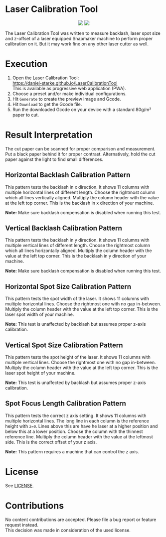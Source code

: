 Laser Calibration Tool
======================

<p align="center">
	<a href="https://github.com/daniel-starke/LaserCalibrationTool/deployments/activity_log?environment=github-pages"><img src="https://img.shields.io/github/deployments/daniel-starke/LaserCalibrationTool/github-pages?label=Deployment"/></a>
	<a href="https://github.com/daniel-starke/LaserCalibrationTool/issues"><img src="https://img.shields.io/github/issues/daniel-starke/LaserCalibrationTool?color=g&label=Issues"/></a>
</p>

The Laser Calibration Tool was written to measure backlash, laser spot size and z-offset
of a laser equipped Snapmaker machine to perform proper calibration on it. But it may work
fine on any other laser cutter as well.

Execution
=========

1. Open the Laser Calibration Tool:  
   https://daniel-starke.github.io/LaserCalibrationTool  
   This is available as progressive web application (PWA).  
2. Choose a preset and/or make individual configurations.
3. Hit `Generate` to create the preview image and Gcode.
4. Hit `Download` to get the Gcode file.
5. Run the downloaded Gcode on your device with a standard 80g/m² paper to cut.

Result Interpretation
=====================

The cut paper can be scanned for proper comparison and measurement.
Put a black paper behind it for proper contrast.
Alternatively, hold the cut paper against the light to find small differences.

Horizontal Backlash Calibration Pattern
---------------------------------------

This pattern tests the backlash in x direction.
It shows 11 columns with multiple horizontal lines of different length.
Choose the rightmost column which all lines vertically aligned.
Multiply the column header with the value at the left top corner.
This is the backlash in x direction of your machine.

**Note:** Make sure backlash compensation is disabled when running this test.

Vertical Backlash Calibration Pattern
-------------------------------------

This pattern tests the backlash in y direction.
It shows 11 columns with multiple vertical lines of different length.
Choose the rightmost column which all lines horizontally aligned.
Multiply the column header with the value at the left top corner.
This is the backlash in y direction of your machine.

**Note:** Make sure backlash compensation is disabled when running this test.

Horizontal Spot Size Calibration Pattern
----------------------------------------

This pattern tests the spot width of the laser.
It shows 11 columns with multiple horizontal lines.
Choose the rightmost one with no gap in-between.
Multiply the column header with the value at the left top corner.
This is the laser spot width of your machine.

**Note:** This test is unaffected by backlash but assumes proper z-axis calibration.

Vertical Spot Size Calibration Pattern
--------------------------------------

This pattern tests the spot height of the laser.
It shows 11 columns with multiple vertical lines.
Choose the rightmost one with no gap in-between.
Multiply the column header with the value at the left top corner.
This is the laser spot height of your machine.

**Note:** This test is unaffected by backlash but assumes proper z-axis calibration.

Spot Focus Length Calibration Pattern
-------------------------------------

This pattern tests the correct z axis setting.
It shows 11 columns with multiple horizontal lines.
The long line in each column is the reference height with `z=0`.
Lines above this are have he laser at a higher position and below this at a lower position.
Choose the column with the thinnest reference line.
Multiply the column header with the value at the leftmost side.
This is the correct offset of your z axis.

**Note:** This pattern requires a machine that can control the z axis.

License
=======

See [LICENSE](LICENSE).  

Contributions
=============

No content contributions are accepted. Please file a bug report or feature request instead.  
This decision was made in consideration of the used license.
